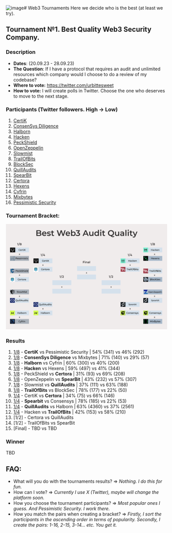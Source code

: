 <img width="596" alt="image" src="https://github.com/ndkirillov/web3-tournaments/assets/75425665/529d84e6-0a39-4d12-88c1-8d1f07e33946"># Web3 Tournaments
Here we decide who is the best (at least we try).

## Tournament №1. Best Quality Web3 Security Company.
### Description
* **Dates**: (20.09.23 - 28.09.23)
* **The Question**: If I have a protocol that requires an audit and unlimited resources which company would I choose to do a review of my codebase?
* **Where to vote:** https://twitter.com/urbittesweet
* **How to vote:** I will create polls in Twitter. Choose the one who deserves to move to the next stage.
### Participants (Twitter followers. High -> Low)
1. [CertiK](https://www.certik.com/)
2. [ConsenSys Diligence](https://consensys.io/diligence/)
3. [Halborn](https://www.halborn.com/)
4. [Hacken](https://hacken.io/)
5. [PeckShield](https://peckshield.com/)
6. [OpenZeppelin](https://www.openzeppelin.com/)
7. [Slowmist](https://www.slowmist.com/)
8. [TrailOfBits](https://www.trailofbits.com/)
9. [BlockSec](https://blocksec.com/)
10. [QuillAudits](https://www.quillaudits.com/smart-contract-audit)
11. [SpearBit](https://spearbit.com/)
12. [Certora](https://www.certora.com/)
13. [Hexens](https://hexens.io/)
14. [Cyfrin](https://www.cyfrin.io/)
15. [Mixbytes](https://mixbytes.io/)
16. [Pessimistic Security](https://pessimistic.io/)
### Tournament Bracket:
![Bracket](https://github.com/ndkirillov/web3-tournaments/blob/main/Quality_Tournament_(1:4).png)
### Results
1. [1/8](https://twitter.com/urbittesweet/status/1704148756386488532) - **CertiK** vs Pessimistic Security | 54% (341) vs 46% (292)
2. [1/8](https://twitter.com/urbittesweet/status/1704461903248904606) - **ConsenSys Diligence** vs Mixbytes | 71% (140) vs 29% (57)
3. [1/8](https://twitter.com/urbittesweet/status/1704561803605221856) - **Halborn** vs Cyfrin | 60% (300) vs 40% (200)
4. [1/8](https://twitter.com/urbittesweet/status/1704782231288328416) - **Hacken** vs Hexens | 59% (497) vs 41% (344)
5. [1/8](https://twitter.com/urbittesweet/status/1704927174099128463) - PeckShield vs **Certora** | 31% (93) vs 69% (208) 
6. [1/8](https://twitter.com/urbittesweet/status/1705148885583208585) - OpenZeppelin vs **SpearBit** | 43% (232) vs 57% (307)
7. [1/8](https://twitter.com/urbittesweet/status/1705240397562159193) - Slowmist vs **QuillAudits** | 37% (111) vs 63% (188)
8. [1/8](https://twitter.com/urbittesweet/status/1705508996403142931) - **TrailOfBits** vs BlockSec | 78% (177) vs 22% (50)
9. [1/4](https://twitter.com/urbittesweet/status/1706266277205942743) - CertiK vs **Certora** | 34% (75) vs 66% (146)
10. [1/4](https://twitter.com/urbittesweet/status/1706362679357517869) - **Spearbit** vs Consensys | 78% (185) vs 22% (53)
11. [1/4](https://twitter.com/urbittesweet/status/1706654957506555970) - **QuillAudits** vs Halborn | 63% (4360) vs 37% (2561)
12. [1/4](https://twitter.com/urbittesweet/status/1706726303142117391) - Hacken vs **TrailOfBits** | 42% (153) vs 58% (210)
13. [1/2] - Certora vs QuillAudits
14. [1/2] - TrailOfBits vs SpearBit
15. [Final] - TBD vs TBD
### Winner
TBD

## FAQ:
* What will you do with the tournaments results? => _Nothing. I do this for fun._
* How can I vote? => _Currently I use X (Twitter), maybe will change the platform soon._
* How you choose the tournament participants? => _Most popular ones I guess. And Pessimistic Security. I work there._
* How you match the pairs when creating a bracket? => _Firstly, I sort the participants in the ascending order in terms of popularity. Secondly, I create the pairs: 1-16, 2-15, 3-14... etc. You get it._
